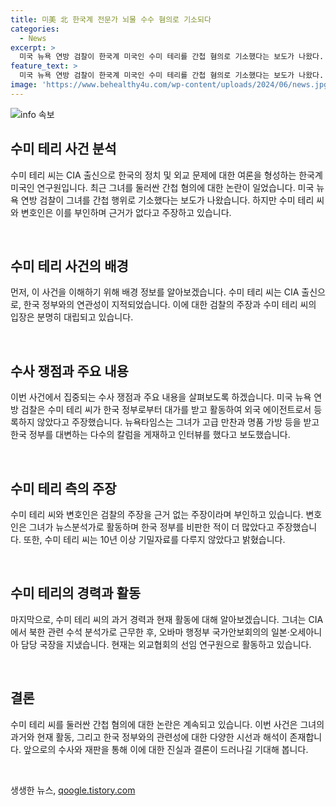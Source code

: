 ```yaml
---
title: 미美 北 한국계 전문가 뇌물 수수 혐의로 기소되다
categories:
  - News
excerpt: >
  미국 뉴욕 연방 검찰이 한국계 미국인 수미 테리를 간첩 혐의로 기소했다는 보도가 나왔다. 수차례 접촉하며 선물도 받았으며 여러 외신에 칼럼을 게재해 한국 정부의 입장을 대변하는 등의 활동을 해왔다고 한다. 그러나 테리의 변호인은 검찰의 주장이 근거가 없다고 주장하며, 테리가 모든 사실을 드러냈을 때 검찰의 실수가 명백해질 것이라고 강조했다.
feature_text: >
  미국 뉴욕 연방 검찰이 한국계 미국인 수미 테리를 간첩 혐의로 기소했다는 보도가 나왔다. 수차례 접촉하며 선물도 받았으며 여러 외신에 칼럼을 게재해 한국 정부의 입장을 대변하는 등의 활동을 해왔다고 한다. 그러나 테리의 변호인은 검찰의 주장이 근거가 없다고 주장하며, 테리가 모든 사실을 드러냈을 때 검찰의 실수가 명백해질 것이라고 강조했다.
image: 'https://www.behealthy4u.com/wp-content/uploads/2024/06/news.jpg'
---
```


<p><img src="https://www.behealthy4u.com/wp-content/uploads/2024/06/news.jpg" alt="info 속보" /></p>

<h2 data-ke-size="size26">수미 테리 사건 분석</h2>

<p>수미 테리 씨는 CIA 출신으로 한국의 정치 및 외교 문제에 대한 여론을 형성하는 한국계 미국인 연구원입니다. 최근 그녀를 둘러싼 간첩 혐의에 대한 논란이 일었습니다. 미국 뉴욕 연방 검찰이 그녀를 간첩 행위로 기소했다는 보도가 나왔습니다. 하지만 수미 테리 씨와 변호인은 이를 부인하며 근거가 없다고 주장하고 있습니다.</p>

<p data-ke-size="size16">&nbsp;</p>

<h2 data-ke-size="size24">수미 테리 사건의 배경</h2>

<p>먼저, 이 사건을 이해하기 위해 배경 정보를 알아보겠습니다. 수미 테리 씨는 CIA 출신으로, 한국 정부와의 연관성이 지적되었습니다. 이에 대한 검찰의 주장과 수미 테리 씨의 입장은 분명히 대립되고 있습니다.</p>

<p data-ke-size="size16">&nbsp;</p>

<h2 data-ke-size="size24">수사 쟁점과 주요 내용</h2>

<p>이번 사건에서 집중되는 수사 쟁점과 주요 내용을 살펴보도록 하겠습니다. 미국 뉴욕 연방 검찰은 수미 테리 씨가 한국 정부로부터 대가를 받고 활동하여 외국 에이전트로서 등록하지 않았다고 주장했습니다. 뉴욕타임스는 그녀가 고급 만찬과 명품 가방 등을 받고 한국 정부를 대변하는 다수의 칼럼을 게재하고 인터뷰를 했다고 보도했습니다.</p>

<p data-ke-size="size16">&nbsp;</p>

<h2 data-ke-size="size24">수미 테리 측의 주장</h2>

<p>수미 테리 씨와 변호인은 검찰의 주장을 근거 없는 주장이라며 부인하고 있습니다. 변호인은 그녀가 뉴스분석가로 활동하며 한국 정부를 비판한 적이 더 많았다고 주장했습니다. 또한, 수미 테리 씨는 10년 이상 기밀자료를 다루지 않았다고 밝혔습니다.</p>

<p data-ke-size="size16">&nbsp;</p>

<h2 data-ke-size="size24">수미 테리의 경력과 활동</h2>

<p>마지막으로, 수미 테리 씨의 과거 경력과 현재 활동에 대해 알아보겠습니다. 그녀는 CIA에서 북한 관련 수석 분석가로 근무한 후, 오바마 행정부 국가안보회의의 일본·오세아니아 담당 국장을 지냈습니다. 현재는 외교협회의 선임 연구원으로 활동하고 있습니다.</p>

<p data-ke-size="size16">&nbsp;</p>

<h2 data-ke-size="size24">결론</h2>

<p>수미 테리 씨를 둘러싼 간첩 혐의에 대한 논란은 계속되고 있습니다. 이번 사건은 그녀의 과거와 현재 활동, 그리고 한국 정부와의 관련성에 대한 다양한 시선과 해석이 존재합니다. 앞으로의 수사와 재판을 통해 이에 대한 진실과 결론이 드러나길 기대해 봅니다.</p>

<p data-ke-size="size16">&nbsp;</p>
생생한 뉴스, <a href="https://qoogle.tistory.com" rel="dofollow">qoogle.tistory.com</a>


